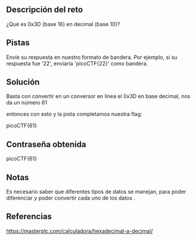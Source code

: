 ## Descripción del reto
¿Qué es 0x3D (base 16) en decimal (base 10)?
## Pistas 
Envíe su respuesta en nuestro formato de bandera. Por ejemplo, si su respuesta fue '22', enviaría 'picoCTF{22}' como bandera.

## Solución 
Basta con convertir en un conversor en linea el 0x3D en base decimal, nos da un número 61

entonces con esto y la pista completamos nuestra flag:

picoCTF{61}
## Contraseña obtenida 
picoCTF{61}
## Notas 
Es necesario saber que diferentes tipos de datos se manejan, para poder diferenciar y poder convertir cada uno de los datos . 
## Referencias 
https://masterplc.com/calculadora/hexadecimal-a-decimal/
